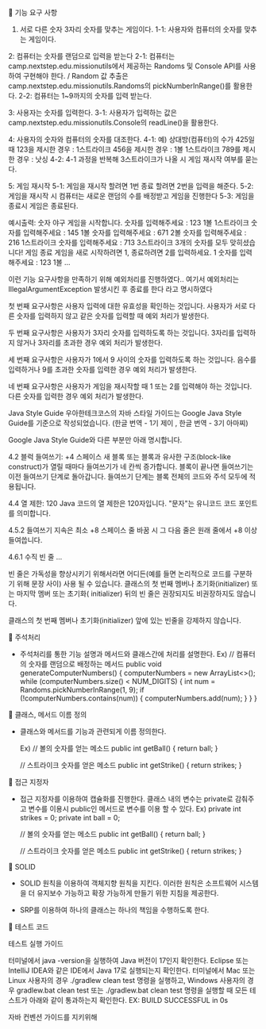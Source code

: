 🚀 기능 요구 사항


1. 서로 다른 숫자 3자리 숫자를 맞추는 게임이다.
  1-1: 사용자와 컴퓨터의 숫자를 맞추는 게임이다.
   
2: 컴퓨터는 숫자를 랜덤으로 입력을 받는다
  2-1: 컴퓨터는 camp.nextstep.edu.missionutils에서 제공하는 Randoms 및 Console API를 사용하여 구현해야 한다. /   Random 값 추출은 camp.nextstep.edu.missionutils.Randoms의 pickNumberInRange()를 활용한다.
  2-2: 컴퓨터는 1~9까지의 숫자를 입력 받는다.

3: 사용자는 숫자를 입력한다.
  3-1: 사용자가 입력하는 값은 camp.nextstep.edu.missionutils.Console의 readLine()을 활용한다.

4: 사용자의 숫자와 컴퓨터의 숫자를 대조한다.
  4-1: 예)  상대방(컴퓨터)의 수가 425일 때
            123을 제시한 경우 : 1스트라이크
            456을 제시한 경우 : 1볼 1스트라이크
            789를 제시한 경우 : 낫싱
  4-2: 4-1 과정을 반복해 3스트라이크가 나올 시 게임 재시작 여부를 묻는다.

5: 게임 재시작
  5-1: 게임을 재시작 할려면 1번 종료 할려면 2번을 입력을 해준다.
  5-2: 게임을 재시작 시 컴퓨터는 새로운 랜덤의 수를 배정받고 게임을 진행한다
  5-3: 게임을 종료시 게임은 종료된다.


예시출력: 
  숫자 야구 게임을 시작합니다.
숫자를 입력해주세요 : 123
1볼 1스트라이크
숫자를 입력해주세요 : 145
1볼
숫자를 입력해주세요 : 671
2볼
숫자를 입력해주세요 : 216
1스트라이크
숫자를 입력해주세요 : 713
3스트라이크
3개의 숫자를 모두 맞히셨습니다! 게임 종료
게임을 새로 시작하려면 1, 종료하려면 2를 입력하세요.
1
숫자를 입력해주세요 : 123
1볼
...



이런 기능 요구사항을 만족하기 위해 예외처리를 진행하였다..  여기서 예외처리는  IllegalArgumentException 발생시킨 후 종료를 한다 라고 명시하였다

첫 번째 요구사항은 사용자 입력에 대한 유효성을 확인하는 것입니다. 사용자가 서로 다른 숫자를 입력하지 않고 같은 숫자를 입력할 때 예외 처리가 발생한다.

두 번째 요구사항은 사용자가 3자리 숫자를 입력하도록 하는 것입니다. 3자리를 입력하지 않거나 3자리를 초과한 경우 예외 처리가 발생한다.

세 번째 요구사항은 사용자가 1에서 9 사이의 숫자를 입력하도록 하는 것입니다. 음수를 입력하거나 9를 초과한 숫자를 입력한 경우 예외 처리가 발생한다.

네 번째 요구사항은 사용자가 게임을 재시작할 때 1 또는 2를 입력해야 하는 것입니다. 다른 숫자를 입력한 경우 예외 처리가 발생한다.



Java Style Guide
우아한테크코스의 자바 스타일 가이드는 Google Java Style Guide를 기준으로 작성되었습니다. (한글 번역 - 1기 제이 , 한글 번역 - 3기 아마찌)

Google Java Style Guide와 다른 부분만 아래 명시합니다.

4.2 블럭 들여쓰기: +4 스페이스
새 블록 또는 블록과 유사한 구조(block-like construct)가 열릴 때마다 들여쓰기가 네 칸씩 증가합니다. 블록이 끝나면 들여쓰기는 이전 들여쓰기 단계로 돌아갑니다. 들여쓰기 단계는 블록 전체의 코드와 주석 모두에 적용됩니다.

4.4 열 제한: 120
Java 코드의 열 제한은 120자입니다. "문자"는 유니코드 코드 포인트를 의미합니다.

4.5.2 들여쓰기 지속은 최소 +8 스페이스
줄 바꿈 시 그 다음 줄은 원래 줄에서 +8 이상 들여씁니다.

4.6.1 수직 빈 줄
...

빈 줄은 가독성을 향상시키기 위해서라면 어디든(예를 들면 논리적으로 코드를 구분하기 위해 문장 사이) 사용 될 수 있습니다. 클래스의 첫 번째 멤버나 초기화(initializer) 또는 마지막 멤버 또는 초기화( initializer) 뒤의 빈 줄은 권장되지도 비권장하지도 않습니다.

클래스의 첫 번째 멤버나 초기화(initializer) 앞에 있는 빈줄을 강제하지 않습니다.

🚀 주석처리 

* 주석처리를 통한 기능 설명과 메서드와 클래스간에 처리를 설명한다.
  Ex)  // 컴퓨터의 숫자를 랜덤으로 배정하는 메서드
	 public void generateComputerNumbers() {
	      computerNumbers = new ArrayList<>();
	      while (computerNumbers.size() < NUM_DIGITS) {
	           int num = Randoms.pickNumberInRange(1, 9);
	           if (!computerNumbers.contains(num)) {
	                computerNumbers.add(num);
	            }
	        }
	    }


🚀 클래스, 메서드 이름 정의

* 클래스와 메서드를 기능과 관련되게 이름 정의한다.

  Ex) 
	// 볼의 숫자를 얻는 메소드
	public int getBall() {
		return ball;
	}
	
	// 스트라이크 숫자를 얻은 메소드
	public int getStrike() {
		return strikes;
	}
	

🚀 접근 지정자
* 접근 지정자를 이용하여 캡슐화를 진행한다. 클래스 내의 변수는 private로 감춰주고 변수를 이용시 public인 메서드로 변수를 이용 할 수 있다.
 Ex)
  private int strikes = 0;
	private int ball = 0;
	
	
	// 볼의 숫자를 얻는 메소드
	public int getBall() {
		return ball;
	}
	
	// 스트라이크 숫자를 얻은 메소드
	public int getStrike() {
		return strikes;
	}

🚀 SOLID
* SOLID 원칙을 이용하여 객체지향 원칙을 지킨다. 이러한 원칙은 소프트웨어 시스템을 더 유지보수 가능하고 확장 가능하게 만들기 위한 지침을 제공한다.

* SRP를 이용하여 하나의 클래스는 하나의 책임을 수행하도록 한다.


🚀 테스트 코드

테스트 실행 가이드

터미널에서 java -version을 실행하여 Java 버전이 17인지 확인한다. Eclipse 또는 IntelliJ IDEA와 같은 IDE에서 Java 17로 실행되는지 확인한다.
터미널에서 Mac 또는 Linux 사용자의 경우 ./gradlew clean test 명령을 실행하고, Windows 사용자의 경우 gradlew.bat clean test 또는 ./gradlew.bat clean test 명령을 실행할 때 모든 테스트가 아래와 같이 통과하는지 확인한다.
EX: BUILD SUCCESSFUL in 0s






  









자바 컨벤션 가이드를 지키위해
